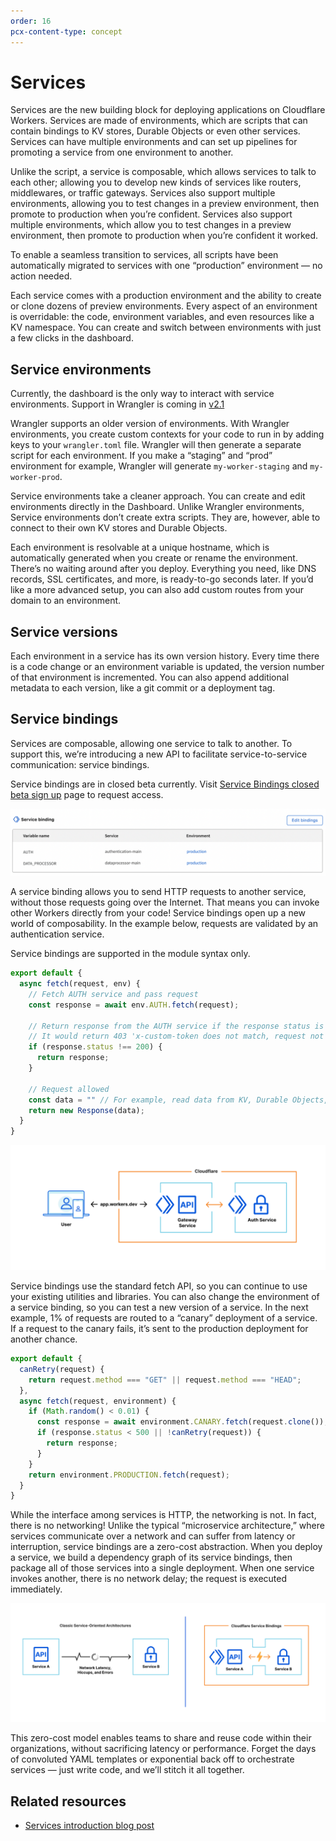 ```yaml
---
order: 16
pcx-content-type: concept
---
```


# Services

Services are the new building block for deploying applications on Cloudflare Workers. Services are made of environments, which are scripts that can contain bindings to KV stores, Durable Objects or even other services. Services can have multiple environments and can set up pipelines for promoting a service from one environment to another.

Unlike the script, a service is composable, which allows services to talk to each other; allowing you to develop new kinds of services like routers, middlewares, or traffic gateways. Services also support multiple environments, allowing you to test changes in a preview environment, then promote to production when you’re confident.
Services also support multiple environments, which allow you to test changes in a preview environment, then promote to production when you’re confident it worked.

<Aside type="note">

To enable a seamless transition to services, all scripts have been automatically migrated to services with one “production” environment — no action needed.

</Aside>

Each service comes with a production environment and the ability to create or clone dozens of preview environments. Every aspect of an environment is overridable: the code, environment variables, and even resources like a KV namespace. You can create and switch between environments with just a few clicks in the dashboard.

## Service environments

<Aside type="note">

Currently, the dashboard is the only way to interact with service environments. Support in Wrangler is coming in [v2.1](https://github.com/cloudflare/wrangler2/issues/27)

</Aside>

Wrangler supports an older version of environments. With Wrangler environments, you create custom contexts for your code to run in by adding keys to your `wrangler.toml` file. Wrangler will then generate a separate script for each environment. If you make a “staging” and “prod” environment for example, Wrangler will generate `my-worker-staging` and `my-worker-prod`. 

Service environments take a cleaner approach. You can create and edit environments directly in the Dashboard. Unlike Wrangler environments, Service environments don’t create extra scripts. They are, however, able to connect to their own KV stores and Durable Objects.

Each environment is resolvable at a unique hostname, which is automatically generated when you create or rename the environment. There’s no waiting around after you deploy. Everything you need, like DNS records, SSL certificates, and more, is ready-to-go seconds later. If you’d like a more advanced setup, you can also add custom routes from your domain to an environment.

## Service versions

Each environment in a service has its own version history. Every time there is a code change or an environment variable is updated, the version number of that environment is incremented. You can also append additional metadata to each version, like a git commit or a deployment tag.

## Service bindings

Services are composable, allowing one service to talk to another. To support this, we’re introducing a new API to facilitate service-to-service communication: service bindings.

<Aside type="warning">

Service bindings are in closed beta currently. Visit [Service Bindings closed beta sign up](https://www.cloudflare.com/en-gb/service-bindings-closed-beta-sign-up/) page to request access.

</Aside>

![service bindings settings](./media/service-bindings.png)

A service binding allows you to send HTTP requests to another service, without those requests going over the Internet. That means you can invoke other Workers directly from your code! Service bindings open up a new world of composability. In the example below, requests are validated by an authentication service.


<Aside type="note">

Service bindings are supported in the module syntax only.

</Aside>

```js
export default {
  async fetch(request, env) {
    // Fetch AUTH service and pass request
    const response = await env.AUTH.fetch(request);

    // Return response from the AUTH service if the response status is not 200
    // It would return 403 'x-custom-token does not match, request not allowed' response in such case
    if (response.status !== 200) {
      return response;
    }

    // Request allowed
    const data = "" // For example, read data from KV, Durable Objects, or Database
    return new Response(data);
  }
}
```

![service binding diagram](./media/app-workers-dev.png)

Service bindings use the standard fetch API, so you can continue to use your existing utilities and libraries. You can also change the environment of a service binding, so you can test a new version of a service. In the next example, 1% of requests are routed to a “canary” deployment of a service. If a request to the canary fails, it’s sent to the production deployment for another chance.

```js
export default {
  canRetry(request) {
    return request.method === "GET" || request.method === "HEAD";
  },
  async fetch(request, environment) {
    if (Math.random() < 0.01) {
      const response = await environment.CANARY.fetch(request.clone());
      if (response.status < 500 || !canRetry(request)) {
        return response;
      }
    }
    return environment.PRODUCTION.fetch(request);
  }
}
```

While the interface among services is HTTP, the networking is not. In fact, there is no networking! Unlike the typical “microservice architecture,” where services communicate over a network and can suffer from latency or interruption, service bindings are a zero-cost abstraction. When you deploy a service, we build a dependency graph of its service bindings, then package all of those services into a single deployment. When one service invokes another, there is no network delay; the request is executed immediately.

![service bindings comparison](./media/service-bindings-comparison.png)

This zero-cost model enables teams to share and reuse code within their organizations, without sacrificing latency or performance. Forget the days of convoluted YAML templates or exponential back off to orchestrate services — just write code, and we’ll stitch it all together.

## Related resources

- [Services introduction blog post](https://blog.cloudflare.com/introducing-worker-services/)
